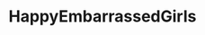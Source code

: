 ---
title: HappyEmbarrassedGirls
crosslinks:
- livven
- LifeIsABeach
- StraightGirlsPlaying
- SpankSafe
- FlashingGirls
- BeautifulTitsAndAss
- nsfw
- whynotasource
- GillianBarnes
- TinyTits
- EmilyBloom
- AlyssaAtNightFans
- Presenting
- nipslip
- WatchItForThePlot
- enf
- pics
- TahliaParis
- CarlottaChampagne
- NSFW_GIF
---